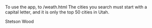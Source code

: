 To use the app, to /weath.html  The cities you search must start with a capital letter, and it is only the top 50 cities in Utah.

Stetson Wood
